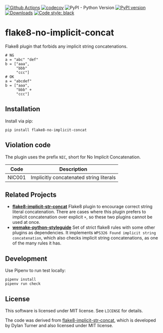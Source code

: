 [![Github Actions](https://github.com/10sr/flake8-no-implicit-concat/workflows/build/badge.svg?event=push)](https://github.com/10sr/flake8-no-implicit-concat/actions)
[![codecov](https://codecov.io/gh/10sr/flake8-no-implicit-concat/branch/master/graph/badge.svg)](https://codecov.io/gh/10sr/flake8-no-implicit-concat)
![PyPI - Python Version](https://img.shields.io/pypi/pyversions/flake8-no-implicit-concat)
[![PyPI version](https://badge.fury.io/py/flake8-no-implicit-concat.svg)](https://badge.fury.io/py/flake8-no-implicit-concat)
[![Downloads](https://pepy.tech/badge/flake8-no-implicit-concat)](https://pepy.tech/project/flake8-no-implicit-concat)
[![Code style: black](https://img.shields.io/badge/code%20style-black-000000.svg)](https://github.com/psf/black)



flake8-no-implicit-concat
=========================

Flake8 plugin that forbids any implicit string concatenations.

    # NG
    a = "abc" "def"
    b = ["aaa",
         "bbb"
         "ccc"]
    # OK
    a = "abcdef"
    b = ["aaa",
         "bbb" +
         "ccc"]


Installation
------------

Install via pip:

    pip install flake8-no-implicit-concat


Violation code
--------------

The plugin uses the prefix `NIC`, short for No Implicit Concatenation.

| Code   | Description                             |
| ------ | --------------------------------------- |
| NIC001 | Implicitly concatenated string literals |


Related Projects
----------------

- [**flake8-implicit-str-concat**][flake8-implicit-str-concat]
  Flake8 plugin to encourage correct string literal concatenation.
  There are cases where this plugin prefers to implicit concatenation over
  explicit `+`, so these two plugins cannot be used at once.
- [**wemake-python-styleguide**][wemake-python-styleguide]
  Set of strict flake8 rules with some other plugins as dependencies.
  It implements `WPS326 Found implicit string concatenation`, which also 
  checks implicit string concatenations, as one of the many rules it has.


Development
-----------

Use Pipenv to run test locally:

    pipenv install
    pipenv run check


License
-------

This software is licensed under MIT license. See `LICENSE` for details.

The code was derived from [flake8-implicit-str-concat][], which is developed by
Dylan Turner and also licensed under MIT license.



[flake8-implicit-str-concat]: https://github.com/keisheiled/flake8-implicit-str-concat
[wemake-python-styleguide]: https://github.com/wemake-services/wemake-python-styleguide
